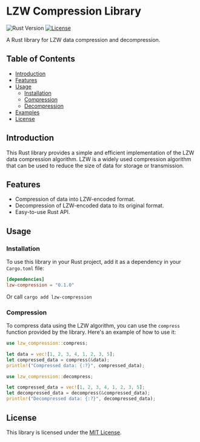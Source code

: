 # LZW Compression Library

![Rust Version](https://img.shields.io/badge/rust-1.57.0+-blue.svg)
[![License](https://img.shields.io/badge/license-MIT-green.svg)](LICENSE)

A Rust library for LZW data compression and decompression.

## Table of Contents

- [Introduction](#introduction)
- [Features](#features)
- [Usage](#usage)
  - [Installation](#installation)
  - [Compression](#compression)
  - [Decompression](#decompression)
- [Examples](#examples)
- [License](#license)

## Introduction

This Rust library provides a simple and efficient implementation of the LZW data compression algorithm. LZW is a widely used compression algorithm that can be used to reduce the size of data for storage or transmission.

## Features

- Compression of data into LZW-encoded format.
- Decompression of LZW-encoded data to its original format.
- Easy-to-use Rust API.

## Usage

### Installation

To use this library in your Rust project, add it as a dependency in your `Cargo.toml` file:

```toml
[dependencies]
lzw-compression = "0.1.0"
```

Or call `cargo add lzw-compression`

### Compression

To compress data using the LZW algorithm, you can use the `compress` function provided by the library. Here's an example of how to use it:

```rust
use lzw_compression::compress;

let data = vec![1, 2, 3, 4, 1, 2, 3, 5];
let compressed_data = compress(&data);
println!("Compressed data: {:?}", compressed_data);

use lzw_compression::decompress;

let compressed_data = vec![1, 2, 3, 4, 1, 2, 3, 5];
let decompressed_data = decompress(&compressed_data);
println!("Decompressed data: {:?}", decompressed_data);
```

## License

This library is licensed under the [MIT License](LICENSE).
